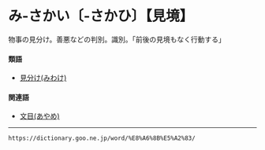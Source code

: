 # み‐さかい〔‐さかひ〕【見境】

物事の見分け。善悪などの判別。識別。「前後の見境もなく行動する」

#### 類語

-   [見分け(みわけ)](https://dictionary.goo.ne.jp/word/%E8%A6%8B%E5%88%86%E3%81%91/#jn-214211)

#### 関連語

-   [文目(あやめ)](https://dictionary.goo.ne.jp/word/%E6%96%87%E7%9B%AE/#jn-6928)

---
`https://dictionary.goo.ne.jp/word/%E8%A6%8B%E5%A2%83/`